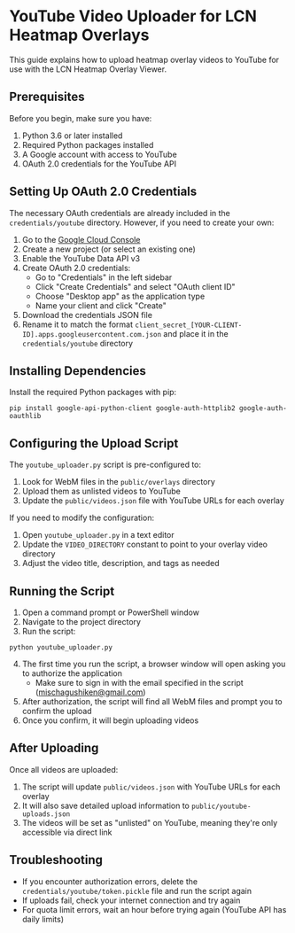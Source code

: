 # YouTube Video Uploader for LCN Heatmap Overlays

This guide explains how to upload heatmap overlay videos to YouTube for use with the LCN Heatmap Overlay Viewer.

## Prerequisites

Before you begin, make sure you have:

1. Python 3.6 or later installed
2. Required Python packages installed
3. A Google account with access to YouTube
4. OAuth 2.0 credentials for the YouTube API

## Setting Up OAuth 2.0 Credentials

The necessary OAuth credentials are already included in the `credentials/youtube` directory. However, if you need to create your own:

1. Go to the [Google Cloud Console](https://console.cloud.google.com/)
2. Create a new project (or select an existing one)
3. Enable the YouTube Data API v3
4. Create OAuth 2.0 credentials:
   - Go to "Credentials" in the left sidebar
   - Click "Create Credentials" and select "OAuth client ID"
   - Choose "Desktop app" as the application type
   - Name your client and click "Create"
5. Download the credentials JSON file
6. Rename it to match the format `client_secret_[YOUR-CLIENT-ID].apps.googleusercontent.com.json` and place it in the `credentials/youtube` directory

## Installing Dependencies

Install the required Python packages with pip:

```
pip install google-api-python-client google-auth-httplib2 google-auth-oauthlib
```

## Configuring the Upload Script

The `youtube_uploader.py` script is pre-configured to:

1. Look for WebM files in the `public/overlays` directory
2. Upload them as unlisted videos to YouTube
3. Update the `public/videos.json` file with YouTube URLs for each overlay

If you need to modify the configuration:

1. Open `youtube_uploader.py` in a text editor
2. Update the `VIDEO_DIRECTORY` constant to point to your overlay video directory
3. Adjust the video title, description, and tags as needed

## Running the Script

1. Open a command prompt or PowerShell window
2. Navigate to the project directory
3. Run the script:

```
python youtube_uploader.py
```

4. The first time you run the script, a browser window will open asking you to authorize the application
   - Make sure to sign in with the email specified in the script (mischagushiken@gmail.com)
5. After authorization, the script will find all WebM files and prompt you to confirm the upload
6. Once you confirm, it will begin uploading videos

## After Uploading

Once all videos are uploaded:

1. The script will update `public/videos.json` with YouTube URLs for each overlay
2. It will also save detailed upload information to `public/youtube-uploads.json`
3. The videos will be set as "unlisted" on YouTube, meaning they're only accessible via direct link

## Troubleshooting

- If you encounter authorization errors, delete the `credentials/youtube/token.pickle` file and run the script again
- If uploads fail, check your internet connection and try again
- For quota limit errors, wait an hour before trying again (YouTube API has daily limits) 